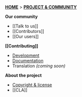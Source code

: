 **[HOME](Home)** > **[PROJECT & COMMUNITY](SnowPlow-project-and-community)**

**Our community**
- [[Talk to us]]  
- [[Contributors]]  
- [[Our users]]  

**[[Contributing]]** 
- [Development](Contributing-to-development)
- [Documentation](Contributing-to-documentation)
- Translation _(coming soon)_

**About the project**  
- [Copyright & license](Copyright-and-license)  
- [[CLA]]